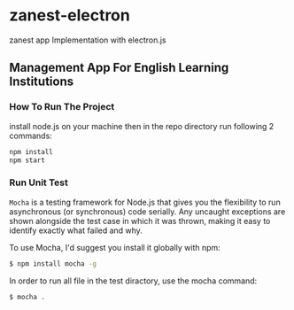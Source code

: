 # zanest-electron
zanest app Implementation with electron.js

## Management App For English Learning Institutions

### How To Run The Project
install node.js on your machine then in the repo directory run following 2 commands:
```bash
npm install 
npm start
```
### Run Unit Test
`Mocha` is a testing framework for Node.js that gives you the flexibility to run asynchronous (or synchronous) code serially. Any uncaught exceptions are shown alongside the test case in which it was thrown, making it easy to identify exactly what failed and why.

To use Mocha, I'd suggest you install it globally with npm:
```bash
$ npm install mocha -g
```
In order to run all file in the test diractory, use the mocha command:
```bash
$ mocha . 
```
